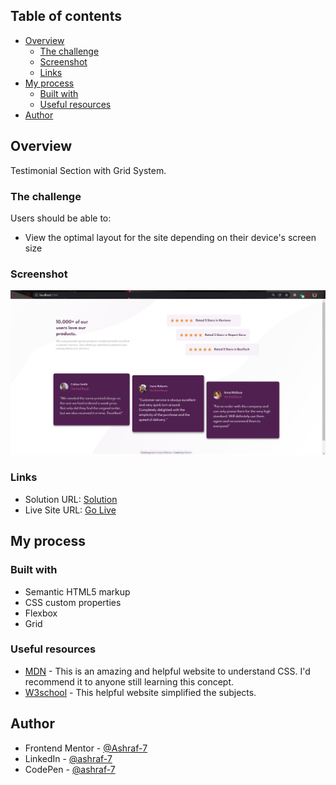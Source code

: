 ## Table of contents

- [Overview](#overview)
  - [The challenge](#the-challenge)
  - [Screenshot](#screenshot)
  - [Links](#links)
- [My process](#my-process)
  - [Built with](#built-with)
  - [Useful resources](#useful-resources)
- [Author](#Author)

## Overview

Testimonial Section with Grid System.

### The challenge

Users should be able to:

- View the optimal layout for the site depending on their device's screen size

### Screenshot

![](./images/screenshot.jpg)

### Links

- Solution URL: [Solution](https://github.com/Ashraf-7/Social-Proof-Section)
- Live Site URL: [Go Live](https://ashraf-7.github.io/Social-Proof-Section/)

## My process

### Built with

- Semantic HTML5 markup
- CSS custom properties
- Flexbox
- Grid

### Useful resources

- [MDN](https://developer.mozilla.org/en-US/docs/Web/CSS) - This is an amazing and helpful website to understand CSS. I'd recommend it to anyone still learning this concept.
- [W3school](https://www.w3schools.com/css/default.asp) - This helpful website simplified the subjects.

## Author

- Frontend Mentor - [@Ashraf-7](https://www.frontendmentor.io/profile/Ashraf-7)
- LinkedIn - [@ashraf-7](https://www.linkedin.com/in/ashraf-awad-a27023b4/)
- CodePen - [@ashraf-7](https://codepen.io/ashraf-7)

